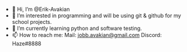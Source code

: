 - 👋 Hi, I’m @Erik-Avakian
- 👀 I’m interested in programming and will be using git & github for my school projects.
- 🌱 I’m currently learning python and software testing.
- 📫 How to reach me:
Mail: jobb.avakian@gmail.com
Discord: Haze#8888

<!---
Erik-Avakian/Erik-Avakian is a ✨ special ✨ repository because its `README.md` (this file) appears on your GitHub profile.
You can click the Preview link to take a look at your changes.
--->
